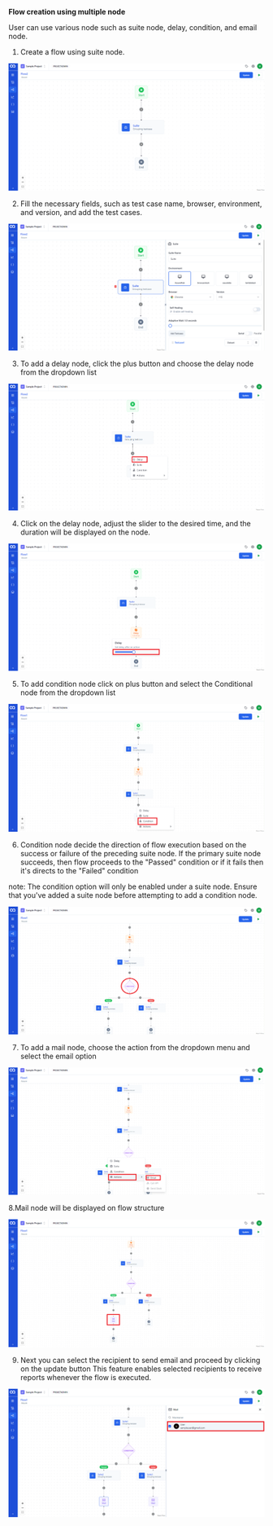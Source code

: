 **Flow creation using multiple node**
 
User can use various node such as suite node, delay, condition, and email node. 
1. Create a flow using suite node. 

![flow](./TestFlowImages/E1.png)

2. Fill the necessary fields, such as test case name, browser, environment, and version, and  add the test cases.

![flow](./TestFlowImages/E2.png)

3. To add a delay node, click the plus button and choose the delay node from the dropdown  list

![flow](./TestFlowImages/E3.png)

4. Click on the delay node, adjust the slider to the desired time, and the duration will be displayed on the node. 

![flow](./TestFlowImages/E4.png)

5. To add condition node click on plus button and select the Conditional node from the dropdown list

![flow](./TestFlowImages/E5.png)

6. Condition node decide the direction of flow execution based on the success or failure of the preceding suite node. If the primary suite node succeeds, then flow proceeds to the "Passed" condition or if it fails then it's  directs to the "Failed" condition
 
note: The condition option will only be enabled under a suite node. Ensure that you've added a suite node before attempting to add a condition node.

![flow](./TestFlowImages/E6.png)

7. To add a mail node, choose the action from the dropdown menu and select the email option 

![flow](./TestFlowImages/E7.png)

8.Mail node will be displayed on flow structure 

![flow](./TestFlowImages/E8.png)

9. Next you can select the recipient to send email and proceed by clicking on the update button  This feature enables selected recipients to receive reports whenever the flow is executed.

![flow](./TestFlowImages/E9.png)
